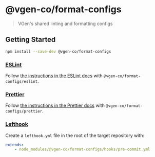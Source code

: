 # @vgen-co/format-configs

> VGen's shared linting and formatting configs

## Getting Started

```sh
npm install --save-dev @vgen-co/format-configs
```

### [ESLint](https://eslint.org/)

Follow [the instructions in the ESLint docs](https://eslint.org/docs/developer-guide/shareable-configs#using-a-shareable-config) with `@vgen-co/format-configs/eslint`.

### [Prettier](https://prettier.io/)

Follow [the instructions in the Prettier docs](https://prettier.io/docs/en/configuration.html#sharing-configurations) with `@vgen-co/format-configs/prettier`.

### [Lefthook](https://lefthook.dev/)

Create a `lefthook.yml` file in the root of the target repository with:

```yaml
extends:
    - node_modules/@vgen-co/format-configs/hooks/pre-commit.yml
```
